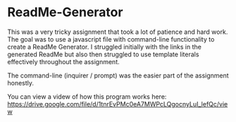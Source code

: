 # ReadMe-Generator

This was a very tricky assignment that took a lot of patience and hard work. The goal was to use a javascript file with command-line functionality to create a ReadMe Generator. I struggled initially with the links in the generated ReadMe but also then struggled to use template literals effectively throughout the assignment.

The command-line (inquirer / prompt) was the easier part of the assignment honestly.

You can view a videw of how this program works here: https://drive.google.com/file/d/1tnrEvPMc0eA7MWPcLQgocnyLuI_lefQc/view

